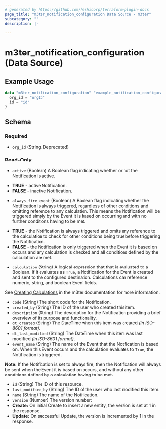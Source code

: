```yaml
---
# generated by https://github.com/hashicorp/terraform-plugin-docs
page_title: "m3ter_notification_configuration Data Source - m3ter"
subcategory: ""
description: |-
  
---
```


# m3ter_notification_configuration (Data Source)



## Example Usage

```terraform
data "m3ter_notification_configuration" "example_notification_configuration" {
  org_id = "orgId"
  id = "id"
}
```

<!-- schema generated by tfplugindocs -->
## Schema

### Required

- `org_id` (String, Deprecated)

### Read-Only

- `active` (Boolean) A Boolean flag indicating whether or not the Notification is active.

* **TRUE** - active Notification. 
* **FALSE** - inactive Notification.
- `always_fire_event` (Boolean) A Boolean flag indicating whether the Notification is always triggered, regardless of other conditions and omitting reference to any calculation. This means the Notification will be triggered simply by the Event it is based on occurring and with no further conditions having to be met.
 
*  **TRUE** - the Notification is always triggered and omits any reference to the calculation to check for other conditions being true before triggering the Notification.
*  **FALSE** - the Notification is only triggered when the Event it is based on occurs and any calculation is checked and all conditions defined by the calculation are met.
- `calculation` (String) A logical expression that that is evaluated to a Boolean. If it evaluates as `True`, a Notification for the Event is created and sent to the configured destination. 
Calculations can reference numeric, string, and boolean Event fields.  

See [Creating Calculations](https://www.m3ter.com/docs/guides/utilizing-events-and-notifications/key-concepts-and-relationships#creating-calculations) in the m3ter documentation for more information.
- `code` (String) The short code for the Notification.
- `created_by` (String) The ID of the user who created this item.
- `description` (String) The description for the Notification providing a brief overview of its purpose and functionality.
- `dt_created` (String) The DateTime when this item was created *(in ISO-8601 format)*.
- `dt_last_modified` (String) The DateTime when this item was last modified *(in ISO-8601 format)*.
- `event_name` (String) The name of the Event that the Notification is based on. When this Event occurs and the calculation evaluates to `True`, the Notification is triggered.

**Note:** If the Notification is set to always fire, then the Notification will always be sent when the Event it is based on occurs, and without any other conditions defined by a calculation having to be met.
- `id` (String) The ID of this resource.
- `last_modified_by` (String) The ID of the user who last modified this item.
- `name` (String) The name of the Notification.
- `version` (Number) The version number:
- **Create:** On initial Create to insert a new entity, the version is set at 1 in the response.
- **Update:** On successful Update, the version is incremented by 1 in the response.
